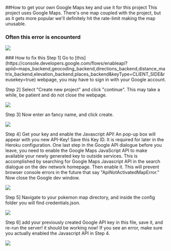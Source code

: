 ##How to get your own Google Maps key and use it for this project
This project uses Google Maps. There's one map coupled with the project, but as it gets more popular we'll definitely hit the rate-limit making the map unusable.
### Often this error is encounterd
<p>
<img src="https://i.imgur.com/QsMfL8D.png">
</p>
### How to fix this
Step 1] Go to [this](https://console.developers.google.com/flows/enableapi?apiid=maps_backend,geocoding_backend,directions_backend,distance_matrix_backend,elevation_backend,places_backend&keyType=CLIENT_SIDE&reusekey=true) webpage, you may have to sign in with your Google account.

Step 2] Select "Create new project" and click "continue". This may take a while, be patient and do not close the webpage.
<p>
<img src="https://i.imgur.com/WoGBZjH.png">
</p>
Step 3] Now enter an fancy name, and click create.
<p>
<img src="https://i.imgur.com/Oc10qJ9.png">
</p>
Step 4] Get your key and enable the Javascript API! An pop-up box will appear with you new API-Key! Save this Key ID. It is required for later in the Heroku configuration. One last step in the Google API dialogue before you leave, you need to enable the Google Maps JavaScript API to make available your newly generated key to outside services. This is accomplished by searching for Google Maps Javascript API in the search dialogue on the dev network homepage. Then enable it. This will prevent browser console errors in the future that say "ApiNotActivatedMapError." Now close the Google dev window.
<p>
<img src="https://i.imgur.com/D1K26f8.png">
</p>
Step 5] Navigate to your pokemon map directory, and inside the config folder you will find credentials.json.
<p>
<img src="https://i.imgur.com/sv4wNtd.png">
</p>
Step 6] add your previously created Google API key in this file, save it, and re-run the server! it should be working now! If you see an error, make sure you actually enabled the Javascript API in Step 4.
<p>
<img src="https://i.imgur.com/10uqA47.png">
</p>
